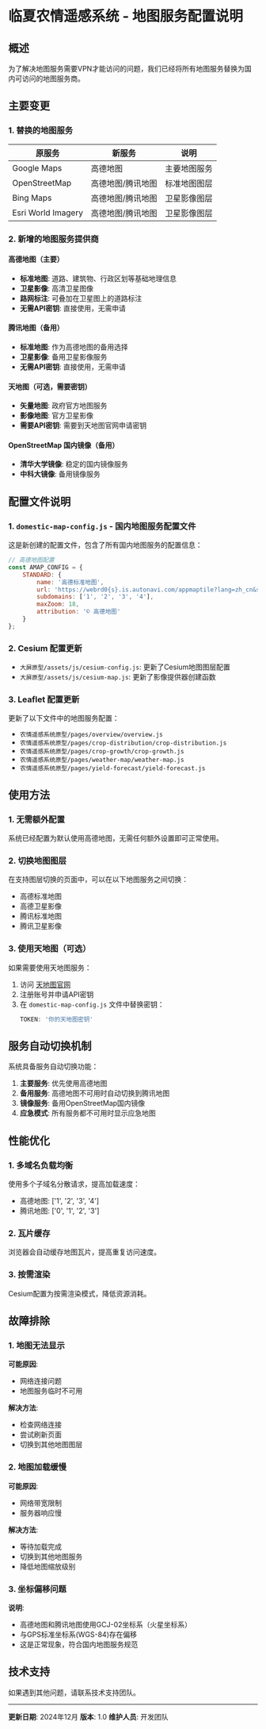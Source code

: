 # 临夏农情遥感系统 - 地图服务配置说明

## 概述

为了解决地图服务需要VPN才能访问的问题，我们已经将所有地图服务替换为国内可访问的地图服务商。

## 主要变更

### 1. 替换的地图服务

| 原服务 | 新服务 | 说明 |
|--------|--------|------|
| Google Maps | 高德地图 | 主要地图服务 |
| OpenStreetMap | 高德地图/腾讯地图 | 标准地图图层 |
| Bing Maps | 高德地图/腾讯地图 | 卫星影像图层 |
| Esri World Imagery | 高德地图/腾讯地图 | 卫星影像图层 |

### 2. 新增的地图服务提供商

#### 高德地图（主要）
- **标准地图**: 道路、建筑物、行政区划等基础地理信息
- **卫星影像**: 高清卫星图像
- **路网标注**: 可叠加在卫星图上的道路标注
- **无需API密钥**: 直接使用，无需申请

#### 腾讯地图（备用）
- **标准地图**: 作为高德地图的备用选择
- **卫星影像**: 备用卫星影像服务
- **无需API密钥**: 直接使用，无需申请

#### 天地图（可选，需要密钥）
- **矢量地图**: 政府官方地图服务
- **影像地图**: 官方卫星影像
- **需要API密钥**: 需要到天地图官网申请密钥

#### OpenStreetMap 国内镜像（备用）
- **清华大学镜像**: 稳定的国内镜像服务
- **中科大镜像**: 备用镜像服务

## 配置文件说明

### 1. `domestic-map-config.js` - 国内地图服务配置文件
这是新创建的配置文件，包含了所有国内地图服务的配置信息：

```javascript
// 高德地图配置
const AMAP_CONFIG = {
    STANDARD: {
        name: '高德标准地图',
        url: 'https://webrd0{s}.is.autonavi.com/appmaptile?lang=zh_cn&size=1&scale=1&style=8&x={x}&y={y}&z={z}',
        subdomains: ['1', '2', '3', '4'],
        maxZoom: 18,
        attribution: '© 高德地图'
    }
};
```

### 2. Cesium 配置更新
- `大屏原型/assets/js/cesium-config.js`: 更新了Cesium地图图层配置
- `大屏原型/assets/js/cesium-map.js`: 更新了影像提供器创建函数

### 3. Leaflet 配置更新
更新了以下文件中的地图服务配置：
- `农情遥感系统原型/pages/overview/overview.js`
- `农情遥感系统原型/pages/crop-distribution/crop-distribution.js`
- `农情遥感系统原型/pages/crop-growth/crop-growth.js`
- `农情遥感系统原型/pages/weather-map/weather-map.js`
- `农情遥感系统原型/pages/yield-forecast/yield-forecast.js`

## 使用方法

### 1. 无需额外配置
系统已经配置为默认使用高德地图，无需任何额外设置即可正常使用。

### 2. 切换地图图层
在支持图层切换的页面中，可以在以下地图服务之间切换：
- 高德标准地图
- 高德卫星影像
- 腾讯标准地图
- 腾讯卫星影像

### 3. 使用天地图（可选）
如果需要使用天地图服务：

1. 访问 [天地图官网](https://www.tianditu.gov.cn/)
2. 注册账号并申请API密钥
3. 在 `domestic-map-config.js` 文件中替换密钥：
   ```javascript
   TOKEN: '你的天地图密钥'
   ```

## 服务自动切换机制

系统具备服务自动切换功能：
1. **主要服务**: 优先使用高德地图
2. **备用服务**: 高德地图不可用时自动切换到腾讯地图
3. **镜像服务**: 备用OpenStreetMap国内镜像
4. **应急模式**: 所有服务都不可用时显示应急地图

## 性能优化

### 1. 多域名负载均衡
使用多个子域名分散请求，提高加载速度：
- 高德地图: ['1', '2', '3', '4']
- 腾讯地图: ['0', '1', '2', '3']

### 2. 瓦片缓存
浏览器会自动缓存地图瓦片，提高重复访问速度。

### 3. 按需渲染
Cesium配置为按需渲染模式，降低资源消耗。

## 故障排除

### 1. 地图无法显示
**可能原因**:
- 网络连接问题
- 地图服务临时不可用

**解决方法**:
- 检查网络连接
- 尝试刷新页面
- 切换到其他地图图层

### 2. 地图加载缓慢
**可能原因**:
- 网络带宽限制
- 服务器响应慢

**解决方法**:
- 等待加载完成
- 切换到其他地图服务
- 降低地图缩放级别

### 3. 坐标偏移问题
**说明**: 
- 高德地图和腾讯地图使用GCJ-02坐标系（火星坐标系）
- 与GPS标准坐标系(WGS-84)存在偏移
- 这是正常现象，符合国内地图服务规范

## 技术支持

如果遇到其他问题，请联系技术支持团队。

---

**更新日期**: 2024年12月
**版本**: 1.0
**维护人员**: 开发团队